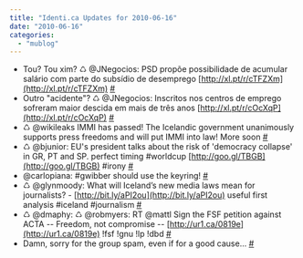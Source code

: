 ```yaml
---
title: "Identi.ca Updates for 2010-06-16"
date: "2010-06-16"
categories: 
  - "mublog"
---
```


- Tou? Tou xim? ♺ @JNegocios: PSD propõe possibilidade de acumular salário com parte do subsídio de desemprego [http://xl.pt/r/cTFZXm](http://xl.pt/r/cTFZXm) [#](http://identi.ca/notice/36460067)
- Outro "acidente"? ♺ @JNegocios: Inscritos nos centros de emprego sofreram maior descida em mais de três anos [http://xl.pt/r/cOcXqP](http://xl.pt/r/cOcXqP) [#](http://identi.ca/notice/36460147)
- ♺ @wikileaks IMMI has passed! The Icelandic government unanimously supports press freedoms and will put IMMI into law! More soon [#](http://identi.ca/notice/36502214)
- ♺ @bjunior: EU's president talks about the risk of 'democracy collapse' in GR, PT and SP. perfect timing #worldcup [http://goo.gl/TBGB](http://goo.gl/TBGB) #irony [#](http://identi.ca/notice/36507051)
- @carlopiana: #gwibber should use the keyring! [#](http://identi.ca/notice/36527269)
- ♺ @glynmoody: What will Iceland’s new media laws mean for journalists? - [http://bit.ly/aPI2ou](http://bit.ly/aPI2ou) useful first analysis #iceland #journalism [#](http://identi.ca/notice/36527817)
- ♺ @dmaphy: ♺ @robmyers: RT @mattl Sign the FSF petition against ACTA -- Freedom, not compromise -- [http://ur1.ca/0819e](http://ur1.ca/0819e) !fsf !gnu !lp !dbd [#](http://identi.ca/notice/36567051)
- Damn, sorry for the group spam, even if for a good cause... [#](http://identi.ca/notice/36567192)
